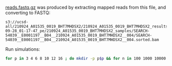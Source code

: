 [reads.fastq.gz](reads.fastq.gz) was produced by extracting mapped reads from this file, and converting to FASTQ:

```
s3://ucsd-all/210924_A01535_0019_BHT7MHDSX2/210924_A01535_0019_BHT7MHDSX2_results/2021-09-28_01-17-47_pe/210924_A01535_0019_BHT7MHDSX2_samples/SEARCH-54039__E0001197__B04__210924_A01535_0019_BHT7MHDSX2__004/SEARCH-54039__E0001197__B04__210924_A01535_0019_BHT7MHDSX2__004.sorted.bam
```

Run simulations:

```bash
for p in 3 4 6 8 10 12 16 ; do mkdir -p p$p && for n in 100 1000 10000 100000 1000000 ; do mkdir -p p$p/n$n && for r in $(seq -w 1 10) ; do ../scripts/run_subsample.sh reads.fastq.gz $n reference.fas reference.fas.mmi primers.bed p$p/n$n/p$p.n$n.r$r.zip $RANDOM $p ; done && echo "Completed p $p n $n" ; done ; done
```
